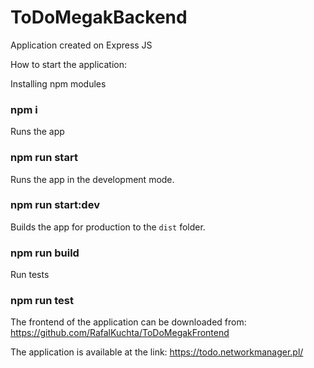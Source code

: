 # ToDoMegakBackend
Application created on Express JS

How to start the application:

Installing npm modules

### npm i


Runs the app

### npm run start

    
Runs the app in the development mode.

### npm run start:dev


Builds the app for production to the `dist` folder.
### npm run build


Run tests
### npm run test


The frontend of the application can be downloaded from:
https://github.com/RafalKuchta/ToDoMegakFrontend


The application is available at the link:
https://todo.networkmanager.pl/
